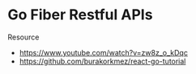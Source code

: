 # Go Fiber Restful APIs

Resource
- https://www.youtube.com/watch?v=zw8z_o_kDqc
- https://github.com/burakorkmez/react-go-tutorial
